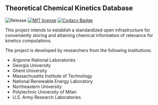 ## Theoretical Chemical Kinetics Database

![Release](https://img.shields.io/badge/version-0.1.0-blue.svg)
[![MIT license](http://img.shields.io/badge/license-MIT-brightgreen.svg)](http://opensource.org/licenses/MIT)
[![Codacy Badge](https://api.codacy.com/project/badge/Grade/182c36129b154bce945d26eb6fd4ede0)](https://www.codacy.com/app/TCKDB/TCKDB?utm_source=github.com&amp;utm_medium=referral&amp;utm_content=tckdb/TCKDB&amp;utm_campaign=Badge_Grade)

This project intends to establish a standardized open infrastructure for
conveniently storing and attaining chemical information of relevance for
kinetics computations.

The project is developed by researchers from the following institutions:

*   Argonne National Laboratories
*   Georgia University
*   Ghent University
*   Massachusetts Institute of Technology
*   National Renewable Energy Laboratory
*   Northeastern University
*   Polytechnic University of Milan
*   U.S. Army Research Laboratories
